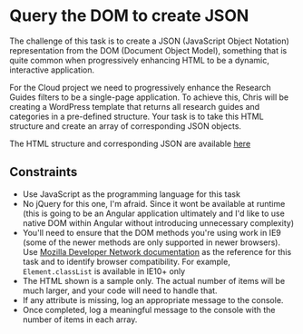 # Query the DOM to create JSON

The challenge of this task is to create a JSON (JavaScript Object Notation) representation from the DOM (Document Object Model), something that 
is quite common when progressively enhancing HTML to be a dynamic, interactive application. 

For the Cloud project we need to progressively enhance the Research Guides filters to be a single-page application. To achieve this, Chris will be 
creating a WordPress template that returns all research guides and categories in a pre-defined structure. Your task is to take this HTML structure 
and create an array of corresponding JSON objects. 

The HTML structure and corresponding JSON are available [here](https://github.com/nationalarchives/research-guides-single-page-iteration-two/blob/master/proposed-html-structure.html)

## Constraints 

* Use JavaScript as the programming language for this task
* No jQuery for this one, I'm afraid. Since it wont be available at runtime (this is going to be an Angular application ultimately and I'd like to use native DOM within Angular without introducing unnecessary complexity)
* You'll need to ensure that the DOM methods you're using work in IE9 (some of the newer methods are only supported in newer browsers). Use [Mozilla Developer Network documentation](https://developer.mozilla.org/en-US/) as the reference for this task and to identify browser compatibility. For example, `Element.classList` is available in IE10+ only
* The HTML shown is a sample only. The actual number of items will be much larger, and your code will need to handle that. 
* If any attribute is missing, log an appropriate message to the console.
* Once completed, log a meaningful message to the console with the number of items in each array.
